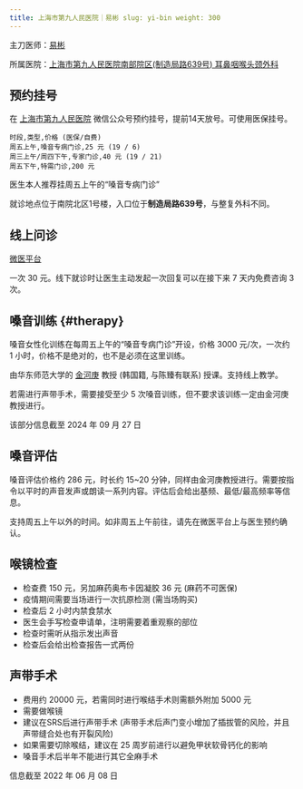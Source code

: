 ```yaml
---
title: 上海市第九人民医院｜易彬 slug: yi-bin weight: 300
---
```


主刀医师：[易彬](https://www.guahao.com/expert/f48e2634-128e-4f09-9249-a2451b3d60a9000)

所属医院：[上海市第九人民医院南部院区(制造局路639号) 耳鼻咽喉头颈外科](https://amap.com/place/B0FFHGMHP6)

## 预约挂号

在 [上海市第九人民医院](weixin://sh-9hospital) 微信公众号预约挂号，提前14天放号。可使用医保挂号。

```csv
时段,类型,价格 (医保/自费)
周五上午,嗓音专病门诊,25 元 (19 / 6)
周三上午/周四下午,专家门诊,40 元 (19 / 21)
周五下午,特需门诊,200 元
```

医生本人推荐挂周五上午的“嗓音专病门诊”

就诊地点位于南院北区1号楼，入口位于**制造局路639号**，与整复外科不同。

## 线上问诊

[微医平台](https://www.guahao.com/expert/f48e2634-128e-4f09-9249-a2451b3d60a9000)

一次 30 元。线下就诊时让医生主动发起一次回复可以在接下来 7 天内免费咨询 3 次。

## 嗓音训练 {#therapy}

嗓音女性化训练在每周五上午的“嗓音专病门诊”开设，价格 3000 元/次，一次约 1 小时，价格不是绝对的，也不是必须在这里训练。

由华东师范大学的 [金河庚](https://faculty.ecnu.edu.cn/_s8/jhg/main.psp) 教授 (韩国籍, 与陈臻有联系)
授课。支持线上教学。

若需进行声带手术，需要接受至少 5 次嗓音训练，但不要求该训练一定由金河庚教授进行。

该部分信息截至 2024 年 09 月 27 日

## 嗓音评估

嗓音评估价格约 286 元，时长约 15~20 分钟，同样由金河庚教授进行。需要按指令以平时的声音发声或朗读一系列内容。评估后会给出基频、最低/最高频率等信息。

支持周五上午以外的时间。如非周五上午前往，请先在微医平台上与医生预约确认。

## 喉镜检查

- 检查费 150 元，另加麻药奥布卡因凝胶 36 元 (麻药不可医保)
- 疫情期间需要当场进行一次抗原检测 (需当场购买)
- 检查后 2 小时内禁食禁水
- 医生会手写检查申请单，注明需要着重观察的部位
- 检查时需听从指示发出声音
- 检查后会给出检查报告一式两份

## 声带手术

- 费用约 20000 元，若需同时进行喉结手术则需额外附加 5000 元
- 需要做喉镜
- 建议在SRS后进行声带手术 (声带手术后声门变小增加了插拔管的风险，并且声带缝合处也有开裂风险)
- 如果需要切除喉结，建议在 25 周岁前进行以避免甲状软骨钙化的影响
- 嗓音手术后半年不能进行其它全麻手术

信息截至 2022 年 06 月 08 日
